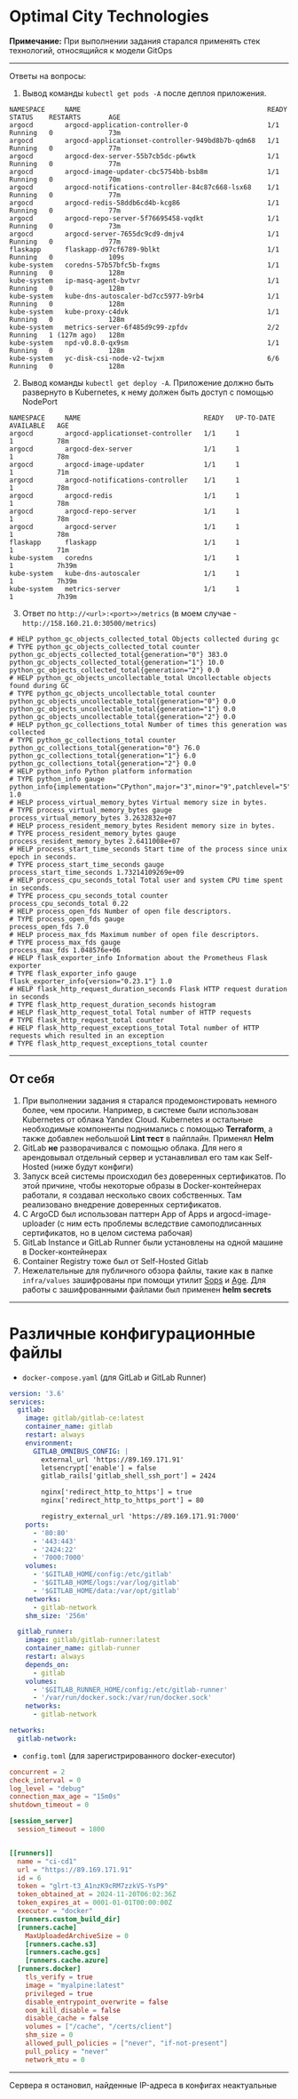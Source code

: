 # Optimal City Technologies

**Примечание:** При выполнении задания старался применять стек технологий, относящийся к модели GitOps

<hr>

Ответы на вопросы:
1. Вывод команды `kubectl get pods -A` после деплоя приложения.
```commandline
NAMESPACE     NAME                                               READY   STATUS    RESTARTS       AGE
argocd        argocd-application-controller-0                    1/1     Running   0              73m
argocd        argocd-applicationset-controller-949bd8b7b-qdm68   1/1     Running   0              77m
argocd        argocd-dex-server-55b7cb5dc-p6wtk                  1/1     Running   0              77m
argocd        argocd-image-updater-cbc5754bb-bsb8m               1/1     Running   0              70m
argocd        argocd-notifications-controller-84c87c668-lsx68    1/1     Running   0              77m
argocd        argocd-redis-58ddb6cd4b-kcg86                      1/1     Running   0              77m
argocd        argocd-repo-server-5f76695458-vqdkt                1/1     Running   0              73m
argocd        argocd-server-7655dc9cd9-dmjv4                     1/1     Running   0              77m
flaskapp      flaskapp-d97cf6789-9blkt                           1/1     Running   0              109s
kube-system   coredns-57b57bfc5b-fxgms                           1/1     Running   0              128m
kube-system   ip-masq-agent-bvtvr                                1/1     Running   0              128m
kube-system   kube-dns-autoscaler-bd7cc5977-b9rb4                1/1     Running   0              128m
kube-system   kube-proxy-c4dvk                                   1/1     Running   0              128m
kube-system   metrics-server-6f485d9c99-zpfdv                    2/2     Running   1 (127m ago)   128m
kube-system   npd-v0.8.0-qx9sm                                   1/1     Running   0              128m
kube-system   yc-disk-csi-node-v2-twjxm                          6/6     Running   0              128m
```

2. Вывод команды `kubectl get deploy -A`. Приложение должно быть развернуто в Kubernetes, к нему должен быть доступ с помощью NodePort
```commandline
NAMESPACE     NAME                               READY   UP-TO-DATE   AVAILABLE   AGE
argocd        argocd-applicationset-controller   1/1     1            1           78m
argocd        argocd-dex-server                  1/1     1            1           78m
argocd        argocd-image-updater               1/1     1            1           71m
argocd        argocd-notifications-controller    1/1     1            1           78m
argocd        argocd-redis                       1/1     1            1           78m
argocd        argocd-repo-server                 1/1     1            1           78m
argocd        argocd-server                      1/1     1            1           78m
flaskapp      flaskapp                           1/1     1            1           71m
kube-system   coredns                            1/1     1            1           7h39m
kube-system   kube-dns-autoscaler                1/1     1            1           7h39m
kube-system   metrics-server                     1/1     1            1           7h39m
```

3. Ответ по `http://<url>:<port>>/metrics` (в моем случае - `http://158.160.21.0:30500/metrics`)
```commandline
# HELP python_gc_objects_collected_total Objects collected during gc
# TYPE python_gc_objects_collected_total counter
python_gc_objects_collected_total{generation="0"} 383.0
python_gc_objects_collected_total{generation="1"} 10.0
python_gc_objects_collected_total{generation="2"} 0.0
# HELP python_gc_objects_uncollectable_total Uncollectable objects found during GC
# TYPE python_gc_objects_uncollectable_total counter
python_gc_objects_uncollectable_total{generation="0"} 0.0
python_gc_objects_uncollectable_total{generation="1"} 0.0
python_gc_objects_uncollectable_total{generation="2"} 0.0
# HELP python_gc_collections_total Number of times this generation was collected
# TYPE python_gc_collections_total counter
python_gc_collections_total{generation="0"} 76.0
python_gc_collections_total{generation="1"} 6.0
python_gc_collections_total{generation="2"} 0.0
# HELP python_info Python platform information
# TYPE python_info gauge
python_info{implementation="CPython",major="3",minor="9",patchlevel="5",version="3.9.5"} 1.0
# HELP process_virtual_memory_bytes Virtual memory size in bytes.
# TYPE process_virtual_memory_bytes gauge
process_virtual_memory_bytes 3.2632832e+07
# HELP process_resident_memory_bytes Resident memory size in bytes.
# TYPE process_resident_memory_bytes gauge
process_resident_memory_bytes 2.6411008e+07
# HELP process_start_time_seconds Start time of the process since unix epoch in seconds.
# TYPE process_start_time_seconds gauge
process_start_time_seconds 1.73214109269e+09
# HELP process_cpu_seconds_total Total user and system CPU time spent in seconds.
# TYPE process_cpu_seconds_total counter
process_cpu_seconds_total 0.22
# HELP process_open_fds Number of open file descriptors.
# TYPE process_open_fds gauge
process_open_fds 7.0
# HELP process_max_fds Maximum number of open file descriptors.
# TYPE process_max_fds gauge
process_max_fds 1.048576e+06
# HELP flask_exporter_info Information about the Prometheus Flask exporter
# TYPE flask_exporter_info gauge
flask_exporter_info{version="0.23.1"} 1.0
# HELP flask_http_request_duration_seconds Flask HTTP request duration in seconds
# TYPE flask_http_request_duration_seconds histogram
# HELP flask_http_request_total Total number of HTTP requests
# TYPE flask_http_request_total counter
# HELP flask_http_request_exceptions_total Total number of HTTP requests which resulted in an exception
# TYPE flask_http_request_exceptions_total counter
```
<hr>

## От себя
1. При выполнении задания я старался продемонстировать немного более, чем просили. Например, в системе были использован Kubernetes 
от облака Yandex Cloud. Kubernetes и остальные необходимые компоненты поднимались с помощью **Terraform**, а также добавлен небольшой **Lint тест** в пайплайн. Применял **Helm**
2. GitLab **не** разворачивался с помощью облака. Для него я арендовывал отдельный сервер и устанавливал его там как Self-Hosted (ниже будут конфиги)
3. Запуск всей системы происходил без доверенных сертификатов. По этой причине, чтобы некоторые образы в Docker-контейнерах работали, я создавал несколько своих собственных. Там реализовано внедрение
доверенных сертификатов.
4. С ArgoCD был использован паттерн App of Apps и argocd-image-uploader (с ним есть проблемы вследствие самоподписанных сертификатов, но в целом система рабочая)
5. GitLab Instance и GitLab Runner были установлены на одной машине в Docker-контейнерах
6. Container Registry тоже был от Self-Hosted Gitlab
7. Нежелательные для публичного обзора файлы, такие как в папке `infra/values` зашифрованы при помощи утилит [Sops](https://github.com/getsops/sops#1download) и [Age](https://github.com/FiloSottile/age#installation). Для работы с зашифрованными файлами был применен **helm secrets**

<hr>

# Различные конфигурационные файлы

- `docker-compose.yaml` (для GitLab и GitLab Runner)
```yaml
version: '3.6'
services:
  gitlab:
    image: gitlab/gitlab-ce:latest
    container_name: gitlab
    restart: always
    environment:
      GITLAB_OMNIBUS_CONFIG: |
        external_url 'https://89.169.171.91'
        letsencrypt['enable'] = false
        gitlab_rails['gitlab_shell_ssh_port'] = 2424

        nginx['redirect_http_to_https'] = true
        nginx['redirect_http_to_https_port'] = 80

        registry_external_url 'https://89.169.171.91:7000'
    ports:
      - '80:80'
      - '443:443'
      - '2424:22'
      - '7000:7000'
    volumes:
      - '$GITLAB_HOME/config:/etc/gitlab'
      - '$GITLAB_HOME/logs:/var/log/gitlab'
      - '$GITLAB_HOME/data:/var/opt/gitlab'
    networks:
      - gitlab-network
    shm_size: '256m'

  gitlab_runner:
    image: gitlab/gitlab-runner:latest
    container_name: gitlab-runner
    restart: always
    depends_on:
      - gitlab
    volumes:
      - '$GITLAB_RUNNER_HOME/config:/etc/gitlab-runner'
      - '/var/run/docker.sock:/var/run/docker.sock'
    networks:
      - gitlab-network

networks:
  gitlab-network:
```

- `config.toml` (для зарегистрированного docker-executor)
```toml
concurrent = 2
check_interval = 0
log_level = "debug"
connection_max_age = "15m0s"
shutdown_timeout = 0

[session_server]
  session_timeout = 1800


[[runners]]
  name = "ci-cd1"
  url = "https://89.169.171.91"
  id = 6
  token = "glrt-t3_A1nzK9cRM7zzkVS-YsP9"
  token_obtained_at = 2024-11-20T06:02:36Z
  token_expires_at = 0001-01-01T00:00:00Z
  executor = "docker"
  [runners.custom_build_dir]
  [runners.cache]
    MaxUploadedArchiveSize = 0
    [runners.cache.s3]
    [runners.cache.gcs]
    [runners.cache.azure]
  [runners.docker]
    tls_verify = true
    image = "myalpine:latest"
    privileged = true
    disable_entrypoint_overwrite = false
    oom_kill_disable = false
    disable_cache = false
    volumes = ["/cache", "/certs/client"]
    shm_size = 0
    allowed_pull_policies = ["never", "if-not-present"]
    pull_policy = "never"
    network_mtu = 0
```


<hr>

Сервера я остановил, найденные IP-адреса в конфигах неактуальные